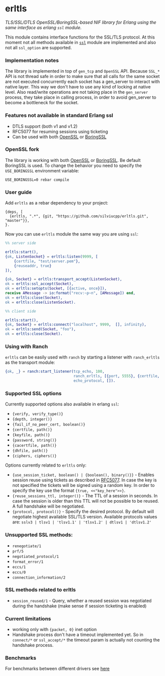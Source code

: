 # erltls

*TLS/SSL/DTLS OpenSSL/BoringSSL-based NIF library for Erlang using the same interface as erlang `ssl` module.*
      
This module contains interface functions for the SSL/TLS protocol. 
At this moment not all methods available in [`ssl`][1] module are implemented and also not all `ssl_option` are supported.

### Implementation notes

The library is implemented in top of `gen_tcp` and `OpenSSL` API. Because `SSL_*` API is not thread safe in order to make sure
that all calls for the same socket are not executed concurrently each socket has a gen_server to interact with native layer.
This way we don't have to use any kind of locking at native level. Also read/write operations are not taking place in the
`gen_server` process, they take place in calling process, in order to avoid gen_server to become a bottleneck for the socket. 
   
### Features not available in standard Erlang ssl

- DTLS support (both v1 and v1.2)
- RFC5077 for resuming sessions using ticketing   
- Can be used with both [OpenSSL][4] or [BoringSSL][3]

### OpenSSL fork

The library is working with both [OpenSSL][4] or [BoringSSL][3]. Be default BoringSSL is used. To change the behavior you need to specify the
`USE_BORINGSSL` environment variable:

```
USE_BORINGSSL=0 rebar compile
```

### User guide

Add `erltls` as a rebar dependency to your project:

```
{deps, [
  {erltls, ".*", {git, "https://github.com/silviucpp/erltls.git", "master"}},
}.
```

Now you can use `erltls` module the same way you are using `ssl`:

```erlang
%% server side

erltls:start(),
{ok, ListenSocket} = erltls:listen(9999, [
    {certfile, "test/server.pem"},
    {reuseaddr, true}
]),

{ok, Socket} = erltls:transport_accept(ListenSocket),
ok = erltls:ssl_accept(Socket),
ok = erltls:setopts(Socket, [{active, once}]),
receive AMessage -> io:format("recv:~p~n", [AMessage]) end,
ok = erltls:close(Socket),
ok = erltls:close(ListenSocket).
```

```erlang
%% client side

erltls:start(),
{ok, Socket} = erltls:connect("localhost", 9999,  [], infinity),
ok = erltls:send(Socket, "foo"),
ok = erltls:close(Socket).
```   

### Using with Ranch
    
`erltls` can be easily used with `ranch` by starting a listener with `ranch_erltls` as the transport module:
    
```erlang    
{ok, _} = ranch:start_listener(tcp_echo, 100,
                               ranch_erltls, [{port, 5555}, {certfile, CertPath}],
                               echo_protocol, []).
```                                   
   
### Supported SSL options

Currently supported options also available in erlang `ssl`:

- `{verify, verify_type()}`
- `{depth, integer()}`
- `{fail_if_no_peer_cert, boolean()}`
- `{certfile, path()}`
- `{keyfile, path()}`
- `{password, string()}`
- `{cacertfile, path()}`
- `{dhfile, path()}` 
- `{ciphers, ciphers()}`

Options currently related to `erltls` only:

- `{use_session_ticket, boolean() | {boolean(), binary()}}` - Enables session reuse using tickets as described in [RFC5077][2]. 
In case the key is not specified the tickets will be signed using a random key. In order to specify the key use the format `{true, <<"key_here">>}`.
- `{reuse_sessions_ttl, integer()}` - The TTL of a session in seconds. In case the session is older than this TTL will not be possible to be reused. 
A full handshake will be negotiated. 
- `{protocol, protocol()}` - Specify the desired protocol. By default will negotiate highest available SSL/TLS version. Available protocols values are:
`sslv3 | tlsv1 | 'tlsv1.1' | 'tlsv1.2' | dtlsv1 | 'dtlsv1.2'`


### Unsupported SSL methods:

- `renegotiate/1`
- `prf/5`
- `negotiated_protocol/1`
- `format_error/1`
- `eccs/1`
- `eccs/0`
- `connection_information/2`

### SSL methods related to erltls

- `session_reused/1` - Query, whether a reused session was negotiated during the handshake (make sense if session ticketing is enabled)

### Current limitations

- working only with `{packet, 0}` inet option
- Handshake process don't have a timeout implemented yet. So in `connect/*` or `ssl_accept/*` the timeout param is actually 
  not counting the handshake process.

### Benchmarks

For benchmarks between different drivers see [here][5]   

[1]:http://erlang.org/doc/man/ssl.html
[2]:https://www.ietf.org/rfc/rfc5077.txt
[3]:https://boringssl.googlesource.com/boringssl/
[4]:https://www.openssl.org/
[5]:https://github.com/silviucpp/tls_bench
